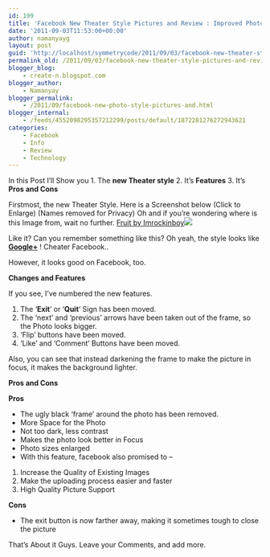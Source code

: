 ```yaml
---
id: 199
title: 'Facebook New Theater Style Pictures and Review : Improved Photos'
date: '2011-09-03T11:53:00+00:00'
author: namanyayg
layout: post
guid: 'http://localhost/symmetrycode/2011/09/03/facebook-new-theater-style-pictures-and-review-improved-photos/'
permalink_old: /2011/09/03/facebook-new-theater-style-pictures-and-review-improved-photos/
blogger_blog:
    - create-n.blogspot.com
blogger_author:
    - Namanyay
blogger_permalink:
    - /2011/09/facebook-new-photo-style-pictures-and.html
blogger_internal:
    - /feeds/4552098295357212299/posts/default/1872281276272943621
categories:
    - Facebook
    - Info
    - Review
    - Technology
---
```


In this Post I’ll Show you 1. The **new Theater style**
2. It’s **Features**
3. It’s **Pros and Cons**

Firstmost, the new Theater Style. Here is a Screenshot below (Click to Enlarge) (Names removed for Privacy) Oh and if you’re wondering where is this Image from, wait no further. [Fruit by Imrockinboy](http://create-n.blogspot.com/2011/07/photoshop-backgrounds-i-made-from.html)[![](http://4.bp.blogspot.com/-o-38vw8F_IE/TmIPL6Iq8mI/AAAAAAAAAUM/mqTvs77jc5M/s320/PicPreviewNe_FB.png)](http://4.bp.blogspot.com/-o-38vw8F_IE/TmIPL6Iq8mI/AAAAAAAAAUM/mqTvs77jc5M/s1600/PicPreviewNe_FB.png)  

Like it? Can you remember something like this? Oh yeah, the style looks like [**Google+**](https://plus.google.com/) ! Cheater Facebook..
  

However, it looks good on Facebook, too.
  

**Changes and Features**
  

If you see, I’ve numbered the new features.
  

1) The ‘**Exit**‘ or ‘**Quit**‘ Sign has been moved. 
2) The ‘next’ and ‘previous’ arrows have been taken out of the frame, so the Photo looks bigger.
3) ‘Flip’ buttons have been moved.
4) ‘Like’ and ‘Comment’ Buttons have been moved.
  

Also, you can see that instead darkening the frame to make the picture in focus, it makes the background lighter.
  

**Pros and Cons**
  

**Pros**

- The ugly black ‘frame’ around the photo has been removed.
- More Space for the Photo
- Not too dark, less contrast
- Makes the photo look better in Focus
- Photo sizes enlarged
- With this feature, facebook also promised to – 

 1) Increase the Quality of Existing Images
 2) Make the uploading process easier and faster
 3) High Quality Picture Support 
  

**Cons**
  


- The exit button is now farther away, making it sometimes tough to close the picture

  
That’s About it Guys. Leave your Comments, and add more.
